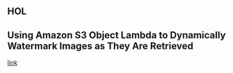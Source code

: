 ## HOL
## Using Amazon S3 Object Lambda to Dynamically Watermark Images as They Are Retrieved

[link](https://aws.amazon.com/getting-started/hands-on/amazon-s3-object-lambda-to-dynamically-watermark-images/)
